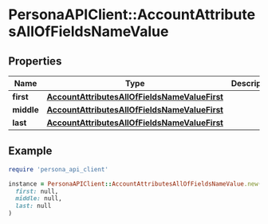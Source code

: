 # PersonaAPIClient::AccountAttributesAllOfFieldsNameValue

## Properties

| Name | Type | Description | Notes |
| ---- | ---- | ----------- | ----- |
| **first** | [**AccountAttributesAllOfFieldsNameValueFirst**](AccountAttributesAllOfFieldsNameValueFirst.md) |  | [optional] |
| **middle** | [**AccountAttributesAllOfFieldsNameValueFirst**](AccountAttributesAllOfFieldsNameValueFirst.md) |  | [optional] |
| **last** | [**AccountAttributesAllOfFieldsNameValueFirst**](AccountAttributesAllOfFieldsNameValueFirst.md) |  | [optional] |

## Example

```ruby
require 'persona_api_client'

instance = PersonaAPIClient::AccountAttributesAllOfFieldsNameValue.new(
  first: null,
  middle: null,
  last: null
)
```

